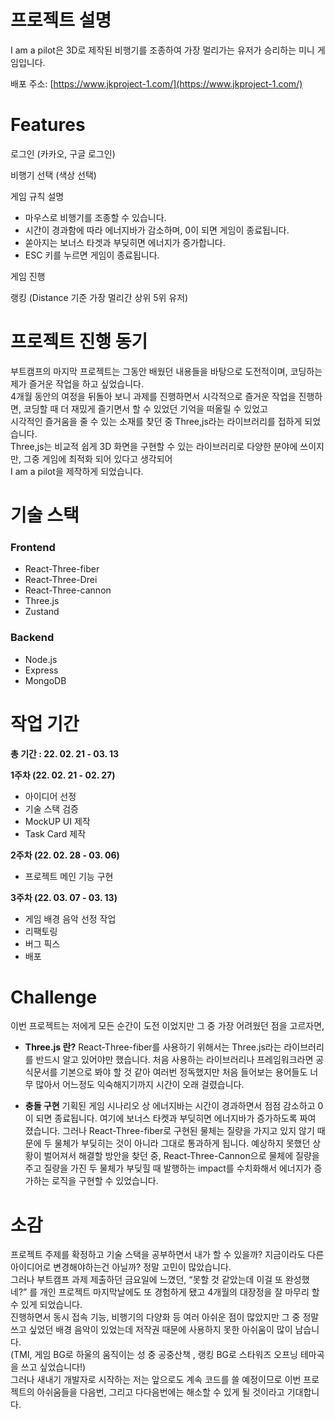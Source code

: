 # 프로젝트 설명

I am a pilot은 3D로 제작된 비행기를 조종하여 가장 멀리가는 유저가 승리하는 미니 게임입니다.

배포 주소: [https://www.jkproject-1.com/](https://www.jkproject-1.com/)

# Features

로그인 (카카오, 구글 로그인)

비행기 선택 (색상 선택)

게임 규칙 설명

- 마우스로 비행기를 조종할 수 있습니다.
- 시간이 경과함에 따라 에너지바가 감소하며, 0이 되면 게임이 종료됩니다.
- 쏟아지는 보너스 타겟과 부딪히면 에너지가 증가합니다.
- ESC 키를 누르면 게임이 종료됩니다.

게임 진행

랭킹 (Distance 기준 가장 멀리간 상위 5위 유저)

# 프로젝트 진행 동기

부트캠프의 마지막 프로젝트는 그동안 배웠던 내용들을 바탕으로 도전적이며, 코딩하는 제가 즐거운 작업을 하고 싶었습니다.<br>
4개월 동안의 여정을 뒤돌아 보니 과제를 진행하면서 시각적으로 즐거운 작업을 진행하면, 코딩할 때 더 재밌게 즐기면서 할 수 있었던 기억을 떠올릴 수 있었고 <br> 시각적인 즐거움을 줄 수 있는 소재를 찾던 중 Three,js라는 라이브러리를 접하게 되었습니다.<br>
Three,js는 비교적 쉽게 3D 화면을 구현할 수 있는 라이브러리로 다양한 분야에 쓰이지만, 그중 게임에 최적화
되어 있다고 생각되어 <br>I am a pilot을 제작하게 되었습니다.

# 기술 스택

### Frontend

- React-Three-fiber
- React-Three-Drei
- React-Three-cannon
- Three.js
- Zustand

### Backend

- Node.js
- Express
- MongoDB

# 작업 기간

**총 기간 : 22. 02. 21 - 03. 13**

**1주차 (22. 02. 21 - 02. 27)**

- 아이디어 선정
- 기술 스택 검증
- MockUP UI 제작
- Task Card 제작

**2주차 (22. 02. 28 - 03. 06)**

- 프로젝트 메인 기능 구현

**3주차 (22. 03. 07 - 03. 13)**

- 게임 배경 음악 선정 작업
- 리팩토링
- 버그 픽스
- 배포

# Challenge

이번 프로젝트는 저에게 모든 순간이 도전 이었지만 그 중 가장 어려웠던 점을 고르자면,

- **Three.js 란?**
  React-Three-fiber를 사용하기 위해서는 Three.js라는 라이브러리를 반드시 알고 있어야만 했습니다.
  처음 사용하는 라이브러리나 프레임워크라면 공식문서를 기본으로 봐야 할 것 같아 여러번 정독했지만
  처음 들어보는 용어들도 너무 많아서 어느정도 익숙해지기까지 시간이 오래 걸렸습니다.

- **충돌 구현**
  기획된 게임 시나리오 상 에너지바는 시간이 경과하면서 점점 감소하고 0이 되면 종료됩니다.
  여기에 보너스 타켓과 부딪히면 에너지바가 증가하도록 짜여 졌습니다.
  그러나 React-Three-fiber로 구현된 물체는 질량을 가지고 있지 않기 때문에 두 물체가 부딪히는 것이 아니라
  그대로 통과하게 됩니다.
  예상하지 못했던 상황이 벌어져서 해결할 방안을 찾던 중, React-Three-Cannon으로 물체에 질량을 주고
  질량을 가진 두 물체가 부딪힐 때 발행하는 impact를 수치화해서 에너지가 증가하는 로직을 구현할 수 있었습니다.

# 소감

프로젝트 주제를 확정하고 기술 스택을 공부하면서
내가 할 수 있을까? 지금이라도 다른 아이디어로 변경해야하는건 아닐까? 정말 고민이 많았습니다.<br>
그러나 부트캠프 과제 제출하던 금요일에 느꼈던, “못할 것 같았는데 이걸 또 완성했네?” 를
개인 프로젝트 마지막날에도 또 경험하게 됐고 4개월의 대장정을 잘 마무리 할 수 있게 되었습니다.<br>
진행하면서 동시 접속 기능, 비행기의 다양화 등 여러 아쉬운 점이 많았지만 그 중
정말 쓰고 싶었던 배경 음악이 있었는데 저작권 때문에 사용하지 못한 아쉬움이 많이 남습니다.<br>
(TMI, 게임 BG로 하울의 움직이는 성 중 공중산책 , 랭킹 BG로 스타워즈 오프닝 테마곡을 쓰고 싶었습니다!)<br>
그러나 새내기 개발자로 시작하는 저는 앞으로도 계속 코드를 쓸 예정이므로
이번 프로젝트의 아쉬움들을 다음번, 그리고 다다음번에는 해소할 수 있게 될 것이라고 기대합니다.
